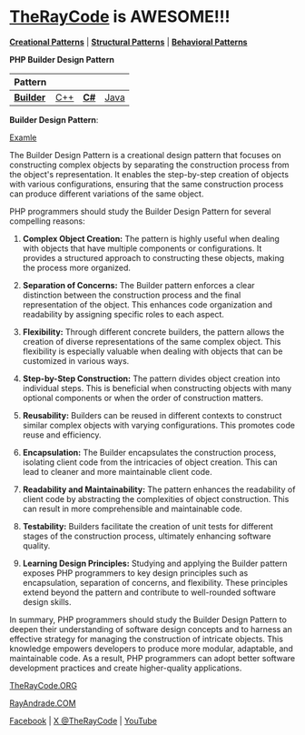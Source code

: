 # [TheRayCode](../../../README.md) is AWESOME!!!

**[Creational Patterns](../README.md)** | **[Structural Patterns](../../Structural/README.md)** | **[Behavioral Patterns](../../Behavioral/README.md)**

**PHP Builder Design Pattern**

|Pattern|   |   |   |
|---|---|---|---|
| [**Builder**](../Builder/README.md) | [C++](../../../CPP/Creational/Builder/README.md) | [**C#**](../../../Csharp/Creational/Builder/README.md) | [Java](../../../Java/Creational/Builder/README.md) |

**Builder Design Pattern**:

[Examle](Examle/README.md)

The Builder Design Pattern is a creational design pattern that focuses on constructing complex objects by separating the construction process from the object's representation. It enables the step-by-step creation of objects with various configurations, ensuring that the same construction process can produce different variations of the same object.

PHP programmers should study the Builder Design Pattern for several compelling reasons:

1. **Complex Object Creation:** The pattern is highly useful when dealing with objects that have multiple components or configurations. It provides a structured approach to constructing these objects, making the process more organized.

2. **Separation of Concerns:** The Builder pattern enforces a clear distinction between the construction process and the final representation of the object. This enhances code organization and readability by assigning specific roles to each aspect.

3. **Flexibility:** Through different concrete builders, the pattern allows the creation of diverse representations of the same complex object. This flexibility is especially valuable when dealing with objects that can be customized in various ways.

4. **Step-by-Step Construction:** The pattern divides object creation into individual steps. This is beneficial when constructing objects with many optional components or when the order of construction matters.

5. **Reusability:** Builders can be reused in different contexts to construct similar complex objects with varying configurations. This promotes code reuse and efficiency.

6. **Encapsulation:** The Builder encapsulates the construction process, isolating client code from the intricacies of object creation. This can lead to cleaner and more maintainable client code.

7. **Readability and Maintainability:** The pattern enhances the readability of client code by abstracting the complexities of object construction. This can result in more comprehensible and maintainable code.

8. **Testability:** Builders facilitate the creation of unit tests for different stages of the construction process, ultimately enhancing software quality.

9. **Learning Design Principles:** Studying and applying the Builder pattern exposes PHP programmers to key design principles such as encapsulation, separation of concerns, and flexibility. These principles extend beyond the pattern and contribute to well-rounded software design skills.

In summary, PHP programmers should study the Builder Design Pattern to deepen their understanding of software design concepts and to harness an effective strategy for managing the construction of intricate objects. This knowledge empowers developers to produce more modular, adaptable, and maintainable code. As a result, PHP programmers can adopt better software development practices and create higher-quality applications.


[TheRayCode.ORG](https://www.TheRayCode.org)

[RayAndrade.COM](https://www.RayAndrade.com)

[Facebook](https://www.facebook.com/TheRayCode/) | [X @TheRayCode](https://www.x.com/TheRayCode/) | [YouTube](https://www.youtube.com/TheRayCode/)

